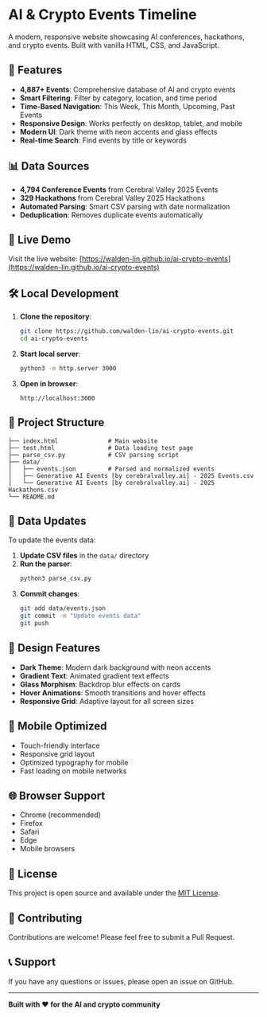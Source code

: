 # AI & Crypto Events Timeline

A modern, responsive website showcasing AI conferences, hackathons, and crypto events. Built with vanilla HTML, CSS, and JavaScript.

## 🌟 Features

- **4,887+ Events**: Comprehensive database of AI and crypto events
- **Smart Filtering**: Filter by category, location, and time period
- **Time-Based Navigation**: This Week, This Month, Upcoming, Past Events
- **Responsive Design**: Works perfectly on desktop, tablet, and mobile
- **Modern UI**: Dark theme with neon accents and glass effects
- **Real-time Search**: Find events by title or keywords

## 📊 Data Sources

- **4,794 Conference Events** from Cerebral Valley 2025 Events
- **329 Hackathons** from Cerebral Valley 2025 Hackathons
- **Automated Parsing**: Smart CSV parsing with date normalization
- **Deduplication**: Removes duplicate events automatically

## 🚀 Live Demo

Visit the live website: [https://walden-lin.github.io/ai-crypto-events](https://walden-lin.github.io/ai-crypto-events)

## 🛠️ Local Development

1. **Clone the repository**:
   ```bash
   git clone https://github.com/walden-lin/ai-crypto-events.git
   cd ai-crypto-events
   ```

2. **Start local server**:
   ```bash
   python3 -m http.server 3000
   ```

3. **Open in browser**:
   ```
   http://localhost:3000
   ```

## 📁 Project Structure

```
├── index.html              # Main website
├── test.html               # Data loading test page
├── parse_csv.py            # CSV parsing script
├── data/
│   ├── events.json         # Parsed and normalized events
│   ├── Generative AI Events [by cerebralvalley.ai] - 2025 Events.csv
│   └── Generative AI Events [by cerebralvalley.ai] - 2025 Hackathons.csv
└── README.md
```

## 🔄 Data Updates

To update the events data:

1. **Update CSV files** in the `data/` directory
2. **Run the parser**:
   ```bash
   python3 parse_csv.py
   ```
3. **Commit changes**:
   ```bash
   git add data/events.json
   git commit -m "Update events data"
   git push
   ```

## 🎨 Design Features

- **Dark Theme**: Modern dark background with neon accents
- **Gradient Text**: Animated gradient text effects
- **Glass Morphism**: Backdrop blur effects on cards
- **Hover Animations**: Smooth transitions and hover effects
- **Responsive Grid**: Adaptive layout for all screen sizes

## 📱 Mobile Optimized

- Touch-friendly interface
- Responsive grid layout
- Optimized typography for mobile
- Fast loading on mobile networks

## 🌐 Browser Support

- Chrome (recommended)
- Firefox
- Safari
- Edge
- Mobile browsers

## 📄 License

This project is open source and available under the [MIT License](LICENSE).

## 🤝 Contributing

Contributions are welcome! Please feel free to submit a Pull Request.

## 📞 Support

If you have any questions or issues, please open an issue on GitHub.

---

**Built with ❤️ for the AI and crypto community**